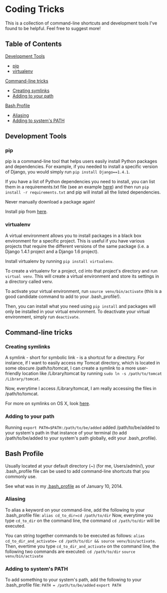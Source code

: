 # Coding Tricks
This is a collection of command-line shortcuts and development tools I've found to be helpful. Feel free to suggest more!

## Table of Contents
[Development Tools](#developmemnt-tools)

* [pip](#pip)
* [virtualenv](#virtualenv)

[Command-line tricks](#command-line-tricks)

* [Creating symlinks](#creating-symlinks)
* [Adding to your path](#adding-to-your-path)

[Bash Profile](#bash-profile)

* [Aliasing](#aliasing)
* [Adding to system's PATH](#adding-to-systems-path)

## Development Tools
### pip
pip is a command-line tool that helps users easily install Python packages and dependencies. For example, if you needed to install a specific version of Django, you would simply run `pip install Django==1.4.1`.

If you have a list of Python dependencies you need to install, you can list them in a requirements.txt file (see an example [here](requirements.txt)) and then run `pip install -r requirements.txt` and pip will install all the listed dependencies.

Never manually download a package again!

Install pip from [here](http://www.pip-installer.org/en/latest/installing.html).

### virtualenv
A virtual environment allows you to install packages in a black box environment for a specific project. This is useful if you have various projects that require the different versions of the same package (i.e. a Django 1.4.1 project and a Django 1.6 project).

Install virtualenv by running `pip install virtualenv`.

To create a virtualenv for a project, cd into that project's directory and run `virtual venv`. This will create a virtual environment and store its settings in a directory called venv.

To activate your virtual environment, run `source venv/bin/activate` (this is a good candidate command to add to your .bash_profile!).

Then, you can install what you need using `pip install` and packages will only be installed in your virtual environment. To deactivate your virtual environment, simply run `deactivate`.

## Command-line tricks
### Creating symlinks
A symlink - short for symbolic link - is a shortcut for a directory. For instance, if I want to easily access my Tomcat directory, which is located in some obscure /path/to/tomcat, I can create a symlink to a more user-friendly location like /Library/tomcat by running `sudo ln -s /path/to/tomcat /Library/tomcat`.

Now, everytime I access /Library/tomcat, I am really accessing the files in /path/to/tomcat.

For more on symlinks on OS X, look [here](http://www.cyberciti.biz/faq/symbolic-symlink-mac-osx-remove-command/).

### Adding to your path
Running `export PATH=$PATH:/path/to/be/added` added /path/to/be/added to your system's path in that instance of your terminal (to add /path/to/be/added to your system's path globally, edit your .bash_profile).

## Bash Profile
Usually located at your default directory (~) (for me, Users/admin/), your .bash_profile file can be used to add command-line shortcuts that you commonly use.

See what was in my [.bash_profile](.bash_profile) as of January 10, 2014.

### Aliasing
To alias a keyword on your command-line, add the following to your .bash_profile file:
`alias cd_to_dir=cd /path/to/dir`
Now, everytime you type `cd_to_dir` on the command line, the command `cd /path/to/dir` will be executed.

You can string together commands to be executed as follows:
`alias cd_to_dir_and_activate= cd /path/to/dir && source venv/bin/activate`.
Then, evertime you type `cd_to_dir_and_activate` on the command line, the following two commands are executed:
`cd /path/to/dir`
`source venv/bin/activate`

### Adding to system's PATH
To add something to your system's path, add the following to your .bash_profile file:
`PATH = /path/to/be/added`
`export PATH`

